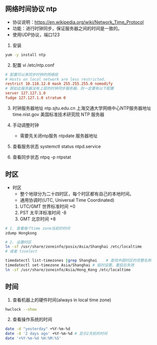 ## 网络时间协议 ntp
- 协议说明：https://en.wikipedia.org/wiki/Network_Time_Protocol
- 功能：进行时钟同步，保证服务器之间的时间是一致的。
- 使用UDP协议，端口123

1. 安装
```bash
yum -y install ntp
```
2.  配置
vi /etc/ntp.conf
```conf 
# 配置可以来同步时钟的网络段
# Hosts on local network are less restricted.
restrict 10.118.12.0 mask 255.255.255.0 nomodify
# 假如此服务器没有上层的时钟同步服务器，则一定要有以下配置
server 127.127.1.0
fudge 127.127.1.0 stratum 0
```
3. 时钟服务器地址
ntp.sjtu.edu.cn 上海交通大学网络中心NTP服务器地址
time.nist.gov 美国标准技术研究院 NTP 服务器

4. 手动调整时钟
    - 需要先关闭ntp服务
    ntpdate 服务器地址

5. 查看服务状态
    systemctl status ntpd.service

6. 查看同步状态
    ntpq -p
    ntpstat

## 时区
- 时区
    - 整个地球分为二十四时区，每个时区都有自己的本地时间。
    - 通用协调时(UTC, Universal Time Coordinated)
    1. UTC/GMT 世界标准时间 +0
    2. PST 太平洋标准时间 -8
    3. GMT 北京时间 +8

```bash
# 1. 查看每个time zone当前的时间
zdump Hongkong

# 2. 设置时区
ln -sf /usr/share/zoneinfo/posix/Asia/Shanghai /etc/localtime
# 或者 tzselect

timedatectl list-timezones |grep Shanghai    # 查找中国时区的完整名称
timedatectl set-timezone Asia/Shanghai # 临时设置，重启后失效
ln -sf /usr/share/zoneinfo/Asia/Hong_Kong /etc/localtime
```


## 时间
1. 查看机器上的硬件时间(always in local time zone)
```bash
hwclock --show
```

2. 查看操作系统的时间
```bash
date -d "yesterday" +%Y-%m-%d
date -d '2 days ago' +%Y-%m-%d # 显示2天前的时间
date '+%Y-%m-%d %H:%M:%S'
```